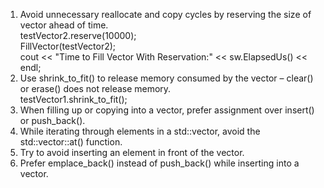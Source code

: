 1. Avoid unnecessary reallocate and copy cycles by reserving the size of vector ahead of time.      
testVector2.reserve(10000);    
FillVector(testVector2);     
cout << "Time to Fill Vector With Reservation:" << sw.ElapsedUs() << endl;      
2. Use shrink_to_fit() to release memory consumed by the vector – clear() or erase() does not release memory.     
testVector1.shrink_to_fit();     
3. When filling up or copying into a vector, prefer assignment over insert() or push_back().     
4. While iterating through elements in a std::vector, avoid the std::vector::at() function.      
5. Try to avoid inserting an element in front of the vector.
6. Prefer emplace_back() instead of push_back() while inserting into a vector.
